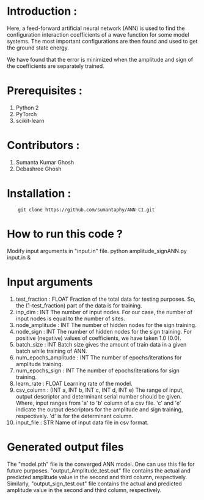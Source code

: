 # Introduction :

Here, a feed-forward artificial neural network (ANN) is used to find the configuration interaction coefficients of a wave function for some model systems. The most important configurations are then found and used to get the ground state energy.

We have found that the error is minimized when the amplitude and sign of the coefficients are separately trained.
# Prerequisites :
1. Python 2
2. PyTorch
3. scikit-learn

# Contributors :
1. Sumanta Kumar Ghosh
2. Debashree Ghosh

# Installation :
        git clone https://github.com/sumantaphy/ANN-CI.git

# How to run this code ?
Modify input arguments in "input.in" file.
python amplitude_signANN.py input.in &

# Input arguments
1. test_fraction                :       FLOAT
                                        Fraction of the total data for testing purposes. So, the (1-test_fraction) part of the data is for training.
2. inp_dim                      :       INT
                                        The number of input nodes. For our case, the number of input nodes is equal to the number of sites.
3. node_amplitude               :       INT
                                        The number of hidden nodes for the sign training.
4. node_sign                    :       INT
                                        The number of hidden nodes for the sign training. For positive (negative) values of coefficients, we have taken 1.0 (0.0).
5. batch_size                   :       INT
                                        Batch size gives the amount of train data in a given batch while training of ANN.
6. num_epochs_amplitude         :       INT
                                        The number of epochs/iterations for amplitude training.
7. num_epochs_sign              :       INT
                                        The number of epochs/iterations for sign training.
8. learn_rate                   :       FLOAT
                                        Learning rate of the model.
9. csv_column                   :       (INT a, INT b, INT c, INT d, INT e)
                                        The range of input, output descriptor and determinant serial number should be given. Where, input ranges from 'a' to 'b' column of a csv file.
                                        'c' and 'e' indicate the output descriptors for the amplitude and sign training, respectively. 'd' is for the determinant column.
10. input_file                  :       STR
                                        Name of input data file in csv format.

# Generated output files

The "model.pth" file is the converged ANN model. One can use this file for future purposes. "output_Amplitude_test.out" file contains the actual and predicted amplitude value in the second and third column, respectively. Similarly, "output_sign_test.out" file contains the actual and predicted amplitude value in the second and third column, respectively.

